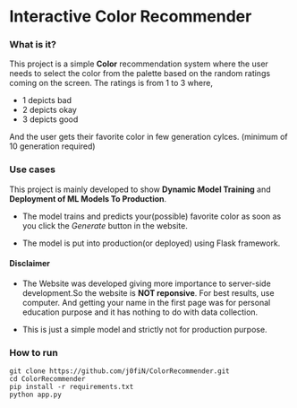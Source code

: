 # Interactive Color Recommender

### What is it?
This project is a simple **Color** recommendation system 
where the user needs to select the color from the palette
based on the random ratings coming on the screen. The ratings 
is from 1 to 3 where,
- 1 depicts bad
- 2 depicts okay
- 3 depicts good

And the user gets their favorite color in few generation cylces.
(minimum of 10 generation required)
### Use cases
This project is mainly developed to show **Dynamic Model Training** 
and **Deployment of ML Models To Production**.

- The model trains and predicts your(possible) favorite color as soon 
as you click the *Generate* button in the website.

- The model is put into production(or deployed) using Flask framework.

#### Disclaimer
- The Website was developed giving more importance to 
server-side development.So the website is **NOT reponsive**. For best results,
use computer. And getting your name in the first page was for personal education
purpose and it has nothing to do with data collection.

- This is just a simple model and strictly not for production purpose.

### How to run
```commandline
git clone https://github.com/j0fiN/ColorRecommender.git
cd ColorRecommender
pip install -r requirements.txt
python app.py
```




